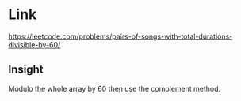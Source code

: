 # Link

https://leetcode.com/problems/pairs-of-songs-with-total-durations-divisible-by-60/

## Insight

Modulo the whole array by 60 then use the complement method.  